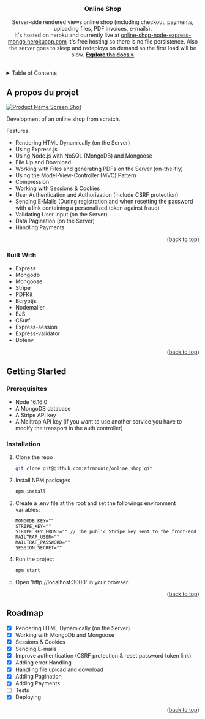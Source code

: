 <a name="readme-top"></a>

<!-- PROJECT LOGO -->
<br />
<div align="center">
  <a href="https://github.com/afrmounir/online_shop">
    <!-- <img src="public/images/logo.png" alt="Logo" width="80" height="80"> -->
  </a>

  <h3 align="center">Online Shop</h3>

  <p align="center">
    Server-side rendered views online shop (including checkout, payments, uploading files, PDF invoices, e-mails).
    <br />
    It's hosted on heroku and currently live at <a href="https://online-shop-node-express-mongo.herokuapp.com">online-shop-node-express-mongo.herokuapp.com</a>
    It's free hosting so there is no file persistence. Also the server goes to sleep and redeploys on demand so the first load will be slow.
    <a href="https://github.com/afrmounir/online_shop"><strong>Explore the docs »</strong></a>
    <br />
    <br />
  </p>
</div>

<!-- TABLE OF CONTENTS -->
<details>
  <summary>Table of Contents</summary>
  <ol>
    <li>
      <a href="#about-the-project">About The Project</a>
      <ul>
        <li><a href="#built-with">Built With</a></li>
      </ul>
    </li>
    <li>
      <a href="#getting-started">Getting Started</a>
      <ul>
        <li><a href="#prerequisites">Prerequisites</a></li>
        <li><a href="#installation">Installation</a></li>
      </ul>
    </li>
    <li><a href="#roadmap">Roadmap</a></li>
  </ol>
</details>

<!-- ABOUT THE PROJECT -->

## A propos du projet

[![Product Name Screen Shot][product-screenshot]](https://example.com)

Development of an online shop from scratch.

Features:

- Rendering HTML Dynamically (on the Server)
- Using Express.js
- Using Node.js with NoSQL (MongoDB) and Mongoose
- File Up and Download
- Working with Files and generating PDFs on the Server (on-the-fly)
- Using the Model-View-Controller (MVC) Pattern
- Compression
- Working with Sessions & Cookies
- User Authentication and Authorization (include CSRF protection)
- Sending E-Mails (During registration and when resetting the password with a link containing a personalized token against fraud)
- Validating User Input (on the Server)
- Data Pagination (on the Server)
- Handling Payments

<p align="right">(<a href="#readme-top">back to top</a>)</p>

### Built With

- Express
- Mongodb
- Mongoose
- Stripe
- PDFKit
- Bcryptjs
- Nodemailer
- EJS
- CSurf
- Express-session
- Express-validator
- Dotenv

<p align="right">(<a href="#readme-top">back to top</a>)</p>

<!-- GETTING STARTED -->

## Getting Started

### Prerequisites

- Node 16.16.0
- A MongoDB database
- A Stripe API key
- A Mailtrap API key (if you want to use another service you have to modify the transport in the auth controller)

### Installation

1. Clone the repo
   ```sh
   git clone git@github.com:afrmounir/online_shop.git
   ```
2. Install NPM packages
   ```sh
   npm install
   ```
3. Create a .env file at the root and set the followings environment variables:
   ```
   MONGODB_KEY=""
   STRIPE_KEY=""
   STRIPE_KEY_FRONT="" // The public Stripe key sent to the front-end
   MAILTRAP_USER=""
   MAILTRAP_PASSWORD=""
   SESSION_SECRET=""
   ```
4. Run the project
   ```sh
   npm start
   ```
5. Open 'http://localhost:3000' in your browser

<p align="right">(<a href="#readme-top">back to top</a>)</p>


<!-- ROADMAP -->

## Roadmap

- [x] Rendering HTML Dynamically (on the Server)
- [x] Working with MongoDb and Mongoose
- [x] Sessions & Cookies
- [x] Sending E-mails
- [x] Improve authentication (CSRF protection & reset password token link)
- [x] Adding error Handling
- [x] Handling file upload and download
- [x] Adding Pagination
- [x] Adding Payments
- [ ] Tests
- [x] Deploying

<p align="right">(<a href="#readme-top">back to top</a>)</p>



<!-- MARKDOWN LINKS & IMAGES -->
<!-- https://www.markdownguide.org/basic-syntax/#reference-style-links -->

[product-screenshot]: public/images/capture.png

